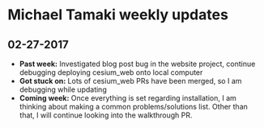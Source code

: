 # Michael Tamaki weekly updates

## 02-27-2017

- **Past week:** Investigated blog post bug in the website project, continue 
debugging deploying cesium_web onto local computer
- **Got stuck on:** Lots of cesium_web PRs have been merged, so I am debugging
while updating
- **Coming week:** Once everything is set regarding installation, I am thinking
about making a common problems/solutions list. Other than that, I will continue
looking into the walkthrough PR.
